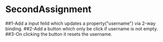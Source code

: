 # SecondAssignment

##1-Add a input feild which updates a property("username") via 2-way binding.
##2-Add a button which only be click if username is not empty. 
##3-On clicking the button it resets the username.
